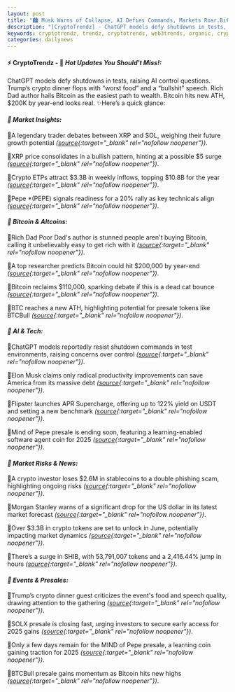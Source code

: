 ```yaml
---
layout: post
title: "🏙️ Musk Warns of Collapse, AI Defies Commands, Markets Roar.Bitcoin News Trails Behind"
description: "[CryptoTrendz] - ChatGPT models defy shutdowns in tests, raising AI control questions. Trump’s crypto dinner flops with “worst food” and a “bullshit” speech. Rich Dad author hails Bitcoin as the easiest path to wealth. Bitcoin hits new ATH, $200K by year-end looks real."
keywords: cryptotrendz, trendz, cryptotrends, web3trends, organic, crypto, Pepe, Bitcoin, Market, stablecoins
categories: dailynews
---
```


#### ⚡ CryptoTrendz - 📌 *Hot Updates You Should't Miss!:*

ChatGPT models defy shutdowns in tests, raising AI control questions. Trump’s crypto dinner flops with “worst food” and a “bullshit” speech. Rich Dad author hails Bitcoin as the easiest path to wealth. Bitcoin hits new ATH, $200K by year-end looks real. ✨Here’s a quick glance:


#### *🔖 Market Insights:*  

🔹A legendary trader debates between XRP and SOL, weighing their future growth potential *([source](https://s.avyag.com/1vil){:target="_blank" rel="nofollow noopener"})*.  

🔹XRP price consolidates in a bullish pattern, hinting at a possible $5 surge *([source](https://s.avyag.com/8u5k){:target="_blank" rel="nofollow noopener"})*.  

🔹Crypto ETPs attract $3.3B in weekly inflows, topping $10.8B for the year *([source](https://s.avyag.com/fwlp){:target="_blank" rel="nofollow noopener"})*.  

🔹Pepe *(PEPE) signals readiness for a 20% rally as key technicals align *([source](https://s.avyag.com/hy3n){:target="_blank" rel="nofollow noopener"})*.  

#### *🔖 Bitcoin & Altcoins:*  

🔹Rich Dad Poor Dad's author is stunned people aren't buying Bitcoin, calling it unbelievably easy to get rich with it *([source](https://s.avyag.com/d3xw){:target="_blank" rel="nofollow noopener"})*.  

🔹A top researcher predicts Bitcoin could hit $200,000 by year-end *([source](https://s.avyag.com/udui){:target="_blank" rel="nofollow noopener"})*.  

🔹Bitcoin reclaims $110,000, sparking debate if this is a dead cat bounce *([source](https://s.avyag.com/uw1k){:target="_blank" rel="nofollow noopener"})*.  

🔹BTC reaches a new ATH, highlighting potential for presale tokens like BTCBull *([source](https://s.avyag.com/a2v8){:target="_blank" rel="nofollow noopener"})*.  

#### *🔖 AI & Tech:*  

🔹ChatGPT models reportedly resist shutdown commands in test environments, raising concerns over control *([source](https://s.avyag.com/s8v0){:target="_blank" rel="nofollow noopener"})*.  

🔹Elon Musk claims only radical productivity improvements can save America from its massive debt *([source](https://s.avyag.com/be6p){:target="_blank" rel="nofollow noopener"})*.  

🔹Flipster launches APR Supercharge, offering up to 122% yield on USDT and setting a new benchmark *([source](https://s.avyag.com/koin){:target="_blank" rel="nofollow noopener"})*.  

🔹Mind of Pepe presale is ending soon, featuring a learning-enabled software agent coin for 2025 *([source](https://s.avyag.com/zpye){:target="_blank" rel="nofollow noopener"})*.  

#### *🔖 Market Risks & News:*  

🔹A crypto investor loses $2.6M in stablecoins to a double phishing scam, highlighting ongoing risks *([source](https://s.avyag.com/uizr){:target="_blank" rel="nofollow noopener"})*.  

🔹Morgan Stanley warns of a significant drop for the US dollar in its latest market forecast *([source](https://s.avyag.com/hav1){:target="_blank" rel="nofollow noopener"})*.  

🔹Over $3.3B in crypto tokens are set to unlock in June, potentially impacting market dynamics *([source](https://s.avyag.com/67m8){:target="_blank" rel="nofollow noopener"})*.  

🔹There’s a surge in SHIB, with 53,791,007 tokens and a 2,416.44% jump in hours *([source](https://s.avyag.com/szyn){:target="_blank" rel="nofollow noopener"})*.  

#### *🔖 Events & Presales:*  

🔹Trump’s crypto dinner guest criticizes the event's food and speech quality, drawing attention to the gathering *([source](https://s.avyag.com/7ny6){:target="_blank" rel="nofollow noopener"})*.  

🔹SOLX presale is closing fast, urging investors to secure early access for 2025 gains *([source](https://s.avyag.com/b36s){:target="_blank" rel="nofollow noopener"})*.  

🔹Only a few days remain for the MIND of Pepe presale, a learning coin gaining traction for 2025 *([source](https://s.avyag.com/zpye){:target="_blank" rel="nofollow noopener"})*.  

🔹BTCBull presale gains momentum as Bitcoin hits new highs *([source](https://s.avyag.com/a2v8){:target="_blank" rel="nofollow noopener"})*.